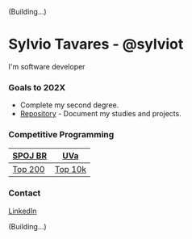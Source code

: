 (Building...)
# Sylvio Tavares - @sylviot
I'm software developer

### Goals to 202X
* Complete my second degree.
* [Repository](https://github.com/sylviot/study-week-in-202x) - Document my studies and projects.

### Competitive Programming
|[SPOJ BR](https://br.spoj.com/users/sylviot)|[UVa](https://uhunt.onlinejudge.org/id/115319)|
|----|---|
|[Top 200](https://br.spoj.com/ranks2/?start=175)|[Top 10k](https://onlinejudge.org/index.php?option=com_onlinejudge&Itemid=20&page=show_authorsrank&limit=30&limitstart=10380)

### Contact

[LinkedIn](https://br.linkedin.com/in/sylviot)

(Building...)

